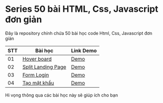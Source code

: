 # Series 50 bài HTML, Css, Javascript đơn giản
Đây là repository chính chứa 50 bài học code Html, Css, Javascript đơn giản

STT | Bài học                                                                                        | Link Demo
--- |------------------------------------------------------------------------------------------------| ---------
01 | [Hover board](https://github.com/devjoyvn/50projects-fe/tree/master/hover_board)               | [Demo](https://devjoyvn.github.io/50projects-fe/hover_board/index.html)
02 | [Split Landing Page](https://github.com/devjoyvn/50projects-fe/tree/master/split_landing_page) | [Demo](https://devjoyvn.github.io/50projects-fe/split_landing_page/index.html)
03| [Form Login](https://github.com/devjoyvn/50projects-fe/tree/master/form_login)                 | [Demo](https://devjoyvn.github.io/50projects-fe/form_login/index.html)
04| [Tạo mật khẩu](https://github.com/devjoyvn/50projects-fe/tree/master/password_generator)       | [Demo](https://devjoyvn.github.io/50projects-fe/password_generator/index.html)

Hi vọng thông qua các bài học này sẽ giúp ích cho bạn
